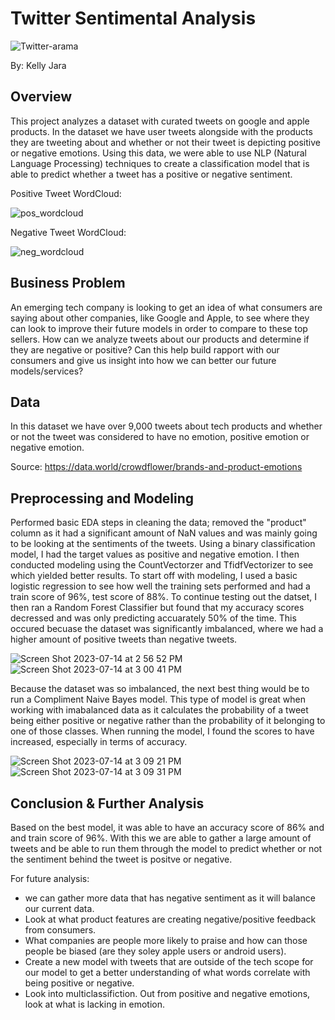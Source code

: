 # Twitter Sentimental Analysis 
![Twitter-arama](https://github.com/Kellyajara/Project_4/assets/127794801/3266f995-e0f2-4413-a9c8-764419719b8e)


By: Kelly Jara

## Overview
This project analyzes a dataset with curated tweets on google and apple products. In the dataset we have user tweets alongside with the products they are tweeting about and whether or not their tweet is depicting positive or negative emotions. Using this data, we were able to use NLP (Natural Language Processing) techniques to create a classification model that is able to predict whether a tweet has a positive or negative sentiment. 

Positive Tweet WordCloud:

![pos_wordcloud](https://github.com/Kellyajara/Project_4/assets/127794801/b0276ae0-cf90-4be7-ab4b-0fb9637fe60c)

Negative Tweet WordCloud:

![neg_wordcloud](https://github.com/Kellyajara/Project_4/assets/127794801/3e1744b1-ff7c-4c26-a363-4673855c9ff9)


## Business Problem
An emerging tech company is looking to get an idea of what consumers are saying about other companies, like Google and Apple, to see where they can look to improve their future models in order to compare to these top sellers. How can we analyze tweets about our products and determine if they are negative or positive? Can this help build rapport with our consumers and give us insight into how we can better our future models/services?

## Data
In this dataset we have over 9,000 tweets about tech products and whether or not the tweet was considered to have no emotion, positive emotion or negative emotion. 

Source: https://data.world/crowdflower/brands-and-product-emotions


## Preprocessing and Modeling
  Performed basic EDA steps in cleaning the data; removed the "product" column as it had a significant amount of NaN values and was mainly going to be looking at the sentiments of the tweets. Using a binary classification model, I had the target values as positive and negative emotion. I then conducted modeling using the CountVectorzer and TfidfVectorizer to see which yielded better results.
  To start off with modeling, I used a basic logistic regression to see how well the training sets performed and had a train score of 96%, test score of 88%. To continue testing out the datset, I then ran a Random Forest Classifier but found that my accuracy scores decressed and was only predicting accuarately 50% of the time. This occured becuase the dataset was significantly imbalanced, where we had a higher amount of positive tweets than negative tweets. 
  
![Screen Shot 2023-07-14 at 2 56 52 PM](https://github.com/Kellyajara/Project_4/assets/127794801/86d6c591-8c03-4f1c-9d63-eebe742c4806)
![Screen Shot 2023-07-14 at 3 00 41 PM](https://github.com/Kellyajara/Project_4/assets/127794801/016f8def-58aa-4657-9ce5-66689514c377)

Because the dataset was so imbalanced, the next best thing would be to run a Compliment Naive Bayes model. This type of model is great when working with imabalanced data as it calculates the probability of a tweet being either positive or negative rather than the probability of it belonging to one of those classes. When running the model, I found the scores to have increased, especially in terms of accuracy. 

![Screen Shot 2023-07-14 at 3 09 21 PM](https://github.com/Kellyajara/Project_4/assets/127794801/a9d53d02-ee97-46ec-b954-81f7f18724b7)
![Screen Shot 2023-07-14 at 3 09 31 PM](https://github.com/Kellyajara/Project_4/assets/127794801/da135601-013e-43a2-aada-8eea0c318a4c)

## Conclusion & Further Analysis
Based on the best model, it was able to have an accuracy score of 86% and and  train score of 96%. With this we are able to gather a large amount of tweets and be able to run them through the model to predict whether or not the sentiment behind the tweet is positve or negative. 

For future analysis:
- we can gather more data that has negative sentiment as it will balance our current data.
- Look at what product features are creating negative/positive feedback from consumers.
- What companies are people more likely to praise and how can those people be biased (are they soley apple users or android users).
- Create a new model with tweets that are outside of the tech scope for our model to get a better understanding of what words correlate with being positive or negative.
- Look into multiclassifiction. Out from positive and negative emotions, look at what is lacking in emotion. 
